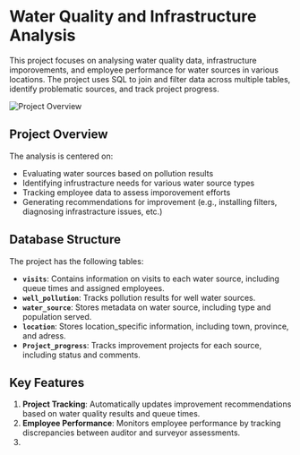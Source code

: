 # Water Quality and Infrastructure Analysis

This project focuses on analysing water quality data, infrastructure imporovements, and employee performance for water sources in various locations. The project uses SQL to join and filter data across multiple tables, identify problematic sources, and track project progress.

![Project Overview](.Images/Wondirad.jpg)

## Project Overview

The analysis is centered on:

- Evaluating water sources based on pollution results
- Identifying infrustracture needs for various water source types
- Tracking employee data to assess imporovement efforts
- Generating recommendations for improvement (e.g., installing filters, diagnosing infrastracture issues, etc.)

## Database Structure

The project has the following tables:

- **`visits`**: Contains information on visits to each water source, including queue times and assigned employees.
- **`well_pollution`**: Tracks pollution results for well water sources.
- **`water_source`**: Stores metadata on water source, including type and population served.
- **`location`**: Stores location_specific information, including town, province, and adress.
- **`Project_progress`**: Tracks improvement projects for each source, including status and comments.

## Key Features

1. **Project Tracking**: Automatically updates improvement recommendations based on water quality results and queue times.
2. **Employee Performance**: Monitors employee performance by tracking discrepancies between auditor and surveyor assessments.
3. 
